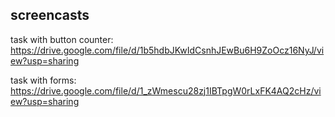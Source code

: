 
## screencasts


task with button counter: https://drive.google.com/file/d/1b5hdbJKwIdCsnhJEwBu6H9ZoOcz16NyJ/view?usp=sharing

task with forms: https://drive.google.com/file/d/1_zWmescu28zj1IBTpgW0rLxFK4AQ2cHz/view?usp=sharing


